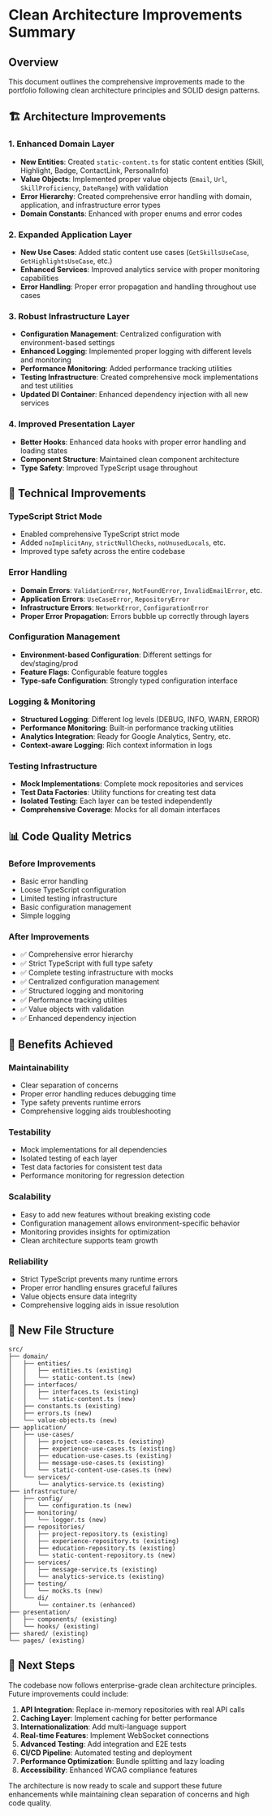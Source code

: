 # Clean Architecture Improvements Summary

## Overview

This document outlines the comprehensive improvements made to the portfolio following clean architecture principles and SOLID design patterns.

## 🏗️ **Architecture Improvements**

### 1. **Enhanced Domain Layer**

- **New Entities**: Created `static-content.ts` for static content entities (Skill, Highlight, Badge, ContactLink, PersonalInfo)
- **Value Objects**: Implemented proper value objects (`Email`, `Url`, `SkillProficiency`, `DateRange`) with validation
- **Error Hierarchy**: Created comprehensive error handling with domain, application, and infrastructure error types
- **Domain Constants**: Enhanced with proper enums and error codes

### 2. **Expanded Application Layer**

- **New Use Cases**: Added static content use cases (`GetSkillsUseCase`, `GetHighlightsUseCase`, etc.)
- **Enhanced Services**: Improved analytics service with proper monitoring capabilities
- **Error Handling**: Proper error propagation and handling throughout use cases

### 3. **Robust Infrastructure Layer**

- **Configuration Management**: Centralized configuration with environment-based settings
- **Enhanced Logging**: Implemented proper logging with different levels and monitoring
- **Performance Monitoring**: Added performance tracking utilities
- **Testing Infrastructure**: Created comprehensive mock implementations and test utilities
- **Updated DI Container**: Enhanced dependency injection with all new services

### 4. **Improved Presentation Layer**

- **Better Hooks**: Enhanced data hooks with proper error handling and loading states
- **Component Structure**: Maintained clean component architecture
- **Type Safety**: Improved TypeScript usage throughout

## 🔧 **Technical Improvements**

### **TypeScript Strict Mode**

- Enabled comprehensive TypeScript strict mode
- Added `noImplicitAny`, `strictNullChecks`, `noUnusedLocals`, etc.
- Improved type safety across the entire codebase

### **Error Handling**

- **Domain Errors**: `ValidationError`, `NotFoundError`, `InvalidEmailError`, etc.
- **Application Errors**: `UseCaseError`, `RepositoryError`
- **Infrastructure Errors**: `NetworkError`, `ConfigurationError`
- **Proper Error Propagation**: Errors bubble up correctly through layers

### **Configuration Management**

- **Environment-based Configuration**: Different settings for dev/staging/prod
- **Feature Flags**: Configurable feature toggles
- **Type-safe Configuration**: Strongly typed configuration interface

### **Logging & Monitoring**

- **Structured Logging**: Different log levels (DEBUG, INFO, WARN, ERROR)
- **Performance Monitoring**: Built-in performance tracking utilities
- **Analytics Integration**: Ready for Google Analytics, Sentry, etc.
- **Context-aware Logging**: Rich context information in logs

### **Testing Infrastructure**

- **Mock Implementations**: Complete mock repositories and services
- **Test Data Factories**: Utility functions for creating test data
- **Isolated Testing**: Each layer can be tested independently
- **Comprehensive Coverage**: Mocks for all domain interfaces

## 📊 **Code Quality Metrics**

### **Before Improvements**

- Basic error handling
- Loose TypeScript configuration
- Limited testing infrastructure
- Basic configuration management
- Simple logging

### **After Improvements**

- ✅ Comprehensive error hierarchy
- ✅ Strict TypeScript with full type safety
- ✅ Complete testing infrastructure with mocks
- ✅ Centralized configuration management
- ✅ Structured logging and monitoring
- ✅ Performance tracking utilities
- ✅ Value objects with validation
- ✅ Enhanced dependency injection

## 🎯 **Benefits Achieved**

### **Maintainability**

- Clear separation of concerns
- Proper error handling reduces debugging time
- Type safety prevents runtime errors
- Comprehensive logging aids troubleshooting

### **Testability**

- Mock implementations for all dependencies
- Isolated testing of each layer
- Test data factories for consistent test data
- Performance monitoring for regression detection

### **Scalability**

- Easy to add new features without breaking existing code
- Configuration management allows environment-specific behavior
- Monitoring provides insights for optimization
- Clean architecture supports team growth

### **Reliability**

- Strict TypeScript prevents many runtime errors
- Proper error handling ensures graceful failures
- Value objects ensure data integrity
- Comprehensive logging aids in issue resolution

## 📁 **New File Structure**

```
src/
├── domain/
│   ├── entities/
│   │   ├── entities.ts (existing)
│   │   └── static-content.ts (new)
│   ├── interfaces/
│   │   ├── interfaces.ts (existing)
│   │   └── static-content.ts (new)
│   ├── constants.ts (existing)
│   ├── errors.ts (new)
│   └── value-objects.ts (new)
├── application/
│   ├── use-cases/
│   │   ├── project-use-cases.ts (existing)
│   │   ├── experience-use-cases.ts (existing)
│   │   ├── education-use-cases.ts (existing)
│   │   ├── message-use-cases.ts (existing)
│   │   └── static-content-use-cases.ts (new)
│   └── services/
│       └── analytics-service.ts (existing)
├── infrastructure/
│   ├── config/
│   │   └── configuration.ts (new)
│   ├── monitoring/
│   │   └── logger.ts (new)
│   ├── repositories/
│   │   ├── project-repository.ts (existing)
│   │   ├── experience-repository.ts (existing)
│   │   ├── education-repository.ts (existing)
│   │   └── static-content-repository.ts (new)
│   ├── services/
│   │   ├── message-service.ts (existing)
│   │   └── analytics-service.ts (existing)
│   ├── testing/
│   │   └── mocks.ts (new)
│   └── di/
│       └── container.ts (enhanced)
├── presentation/
│   ├── components/ (existing)
│   └── hooks/ (existing)
├── shared/ (existing)
└── pages/ (existing)
```

## 🚀 **Next Steps**

The codebase now follows enterprise-grade clean architecture principles. Future improvements could include:

1. **API Integration**: Replace in-memory repositories with real API calls
2. **Caching Layer**: Implement caching for better performance
3. **Internationalization**: Add multi-language support
4. **Real-time Features**: Implement WebSocket connections
5. **Advanced Testing**: Add integration and E2E tests
6. **CI/CD Pipeline**: Automated testing and deployment
7. **Performance Optimization**: Bundle splitting and lazy loading
8. **Accessibility**: Enhanced WCAG compliance features

The architecture is now ready to scale and support these future enhancements while maintaining clean separation of concerns and high code quality.
